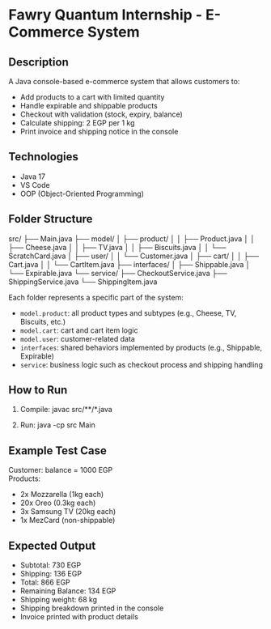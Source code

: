 # Fawry Quantum Internship - E-Commerce System

## Description

A Java console-based e-commerce system that allows customers to:
- Add products to a cart with limited quantity
- Handle expirable and shippable products
- Checkout with validation (stock, expiry, balance)
- Calculate shipping: 2 EGP per 1 kg
- Print invoice and shipping notice in the console

## Technologies

- Java 17
- VS Code
- OOP (Object-Oriented Programming)

## Folder Structure
src/
├── Main.java
├── model/
│   ├── product/
│   │   ├── Product.java
│   │   ├── Cheese.java
│   │   ├── TV.java
│   │   ├── Biscuits.java
│   │   └── ScratchCard.java
│   ├── user/
│   │   └── Customer.java
│   ├── cart/
│   │   ├── Cart.java
│   │   └── CartItem.java
├── interfaces/
│   ├── Shippable.java
│   └── Expirable.java
└── service/
    ├── CheckoutService.java
    ├── ShippingService.java
    └── ShippingItem.java


Each folder represents a specific part of the system:
- `model.product`: all product types and subtypes (e.g., Cheese, TV, Biscuits, etc.)
- `model.cart`: cart and cart item logic
- `model.user`: customer-related data
- `interfaces`: shared behaviors implemented by products (e.g., Shippable, Expirable)
- `service`: business logic such as checkout process and shipping handling

## How to Run

1. Compile:
javac src/**/*.java

2. Run:
java -cp src Main
 
## Example Test Case

Customer: balance = 1000 EGP  
Products:
- 2x Mozzarella (1kg each)
- 20x Oreo (0.3kg each)
- 3x Samsung TV (20kg each)
- 1x MezCard (non-shippable)

## Expected Output

- Subtotal: 730 EGP  
- Shipping: 136 EGP  
- Total: 866 EGP  
- Remaining Balance: 134 EGP  
- Shipping weight: 68 kg  
- Shipping breakdown printed in the console  
- Invoice printed with product details
